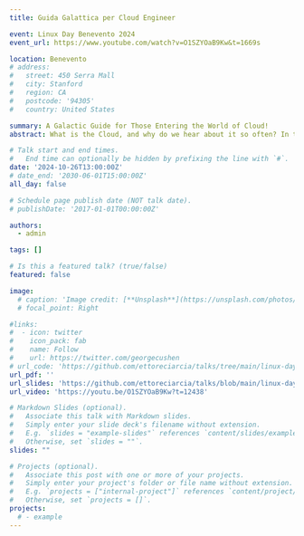 ```yaml
---
title: Guida Galattica per Cloud Engineer

event: Linux Day Benevento 2024
event_url: https://www.youtube.com/watch?v=O1SZYOaB9Kw&t=1669s

location: Benevento
# address:
#   street: 450 Serra Mall
#   city: Stanford
#   region: CA
#   postcode: '94305'
#   country: United States

summary: A Galactic Guide for Those Entering the World of Cloud!
abstract: What is the Cloud, and why do we hear about it so often? In this talk, I'll try to answer this question, focusing on the best practices in the cloud world. And don’t forget your towel!

# Talk start and end times.
#   End time can optionally be hidden by prefixing the line with `#`.
date: '2024-10-26T13:00:00Z'
# date_end: '2030-06-01T15:00:00Z'
all_day: false

# Schedule page publish date (NOT talk date).
# publishDate: '2017-01-01T00:00:00Z'

authors:
  - admin

tags: []

# Is this a featured talk? (true/false)
featured: false

image:
  # caption: 'Image credit: [**Unsplash**](https://unsplash.com/photos/bzdhc5b3Bxs)'
  # focal_point: Right

#links:
#  - icon: twitter
#    icon_pack: fab
#    name: Follow
#    url: https://twitter.com/georgecushen
# url_code: 'https://github.com/ettoreciarcia/talks/tree/main/linux-day-28-10-2023/demo'
url_pdf: ''
url_slides: 'https://github.com/ettoreciarcia/talks/blob/main/linux-day-26-10-2024/guida-galattica-per-cloud-engineer.pdf'
url_video: 'https://youtu.be/O1SZYOaB9Kw?t=12438'

# Markdown Slides (optional).
#   Associate this talk with Markdown slides.
#   Simply enter your slide deck's filename without extension.
#   E.g. `slides = "example-slides"` references `content/slides/example-slides.md`.
#   Otherwise, set `slides = ""`.
slides: ""

# Projects (optional).
#   Associate this post with one or more of your projects.
#   Simply enter your project's folder or file name without extension.
#   E.g. `projects = ["internal-project"]` references `content/project/deep-learning/index.md`.
#   Otherwise, set `projects = []`.
projects:
  # - example
---
```


<!-- {{% callout note %}}
Click on the **Slides** button above to view the built-in slides feature.
{{% /callout %}} -->

<!-- Slides can be added in a few ways:

- **Create** slides using Hugo Blox Builder's [_Slides_](https://docs.hugoblox.com/reference/content-types/) feature and link using `slides` parameter in the front matter of the talk file
- **Upload** an existing slide deck to `static/` and link using `url_slides` parameter in the front matter of the talk file
- **Embed** your slides (e.g. Google Slides) or presentation video on this page using [shortcodes](https://docs.hugoblox.com/reference/markdown/).

Further event details, including [page elements](https://docs.hugoblox.com/reference/markdown/) such as image galleries, can be added to the body of this page. -->

